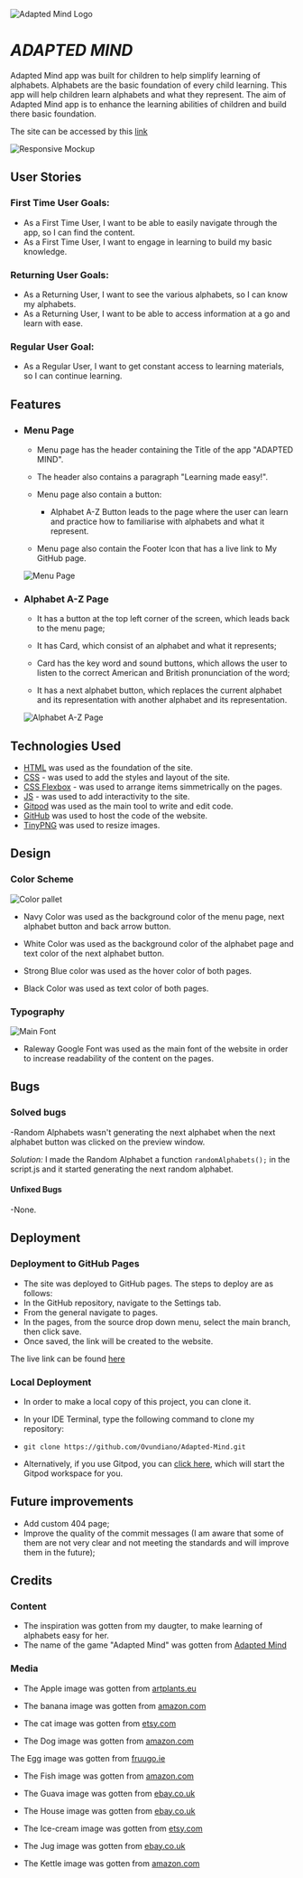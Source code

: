 ![Adapted Mind Logo](documentation/adapted-mind-logo.png)

# *ADAPTED MIND*

Adapted Mind app was built for children to help simplify learning of alphabets. Alphabets are the basic foundation of every child learning. This app will help children learn alphabets and what they represent. The aim of Adapted Mind app is to enhance the learning abilities of children and build there basic foundation.

The site can be accessed by this [link](https://ovundiano.github.io/Adapted-Mind/)

![Responsive Mockup](documentation/responsive_mockup.png)

## User Stories

### First Time User Goals:

* As a First Time User, I want to be able to easily navigate through the app, so I can find the content.
* As a First Time User, I want to engage in learning to build my basic knowledge.

### Returning User Goals:

* As a Returning User, I want to see the various alphabets, so I can know my alphabets.
* As a Returning User, I want to be able to access information at a go and learn with ease.

### Regular User Goal:
* As a Regular User, I want to get constant access to learning materials, so I can continue learning.

## Features

+ ### Menu Page

    - Menu page has the header containing the Title of the app "ADAPTED MIND".

    - The header also contains a paragraph "Learning made easy!".

    - Menu page also contain a button:

        - Alphabet A-Z Button leads to the page where the user can learn and practice how to familiarise with alphabets and what it represent.
    
    - Menu page also contain the Footer Icon that has a live link to My GitHub page.

    ![Menu Page](documentation/menu-page-screenshot.png)

+ ### Alphabet A-Z Page

    - It has a button at the top left corner of the screen, which leads back to the menu page;

    - It has Card, which consist of an alphabet and what it represents;

    - Card has the key word and sound buttons, which allows the user to listen to the correct American and British pronunciation of the word;

    - It has a next alphabet button, which replaces the current alphabet and its representation with another alphabet and its representation. 

    ![Alphabet A-Z Page](documentation/alphabet-page-screenshot.png)

## Technologies Used

- [HTML](https://developer.chrome.org/en-US/docs/Web/HTML) was used as the foundation of the site.
- [CSS](https://developer.chrome.org/en-US/docs/Web/css) - was used to add the styles and layout of the site.
- [CSS Flexbox](https://developer.chrome.org/en-US/docs/Learn/CSS/CSS_layout/Flexbox) - was used to arrange items simmetrically on the pages.
- [JS](https://www.w3schools.com/js/) - was used to add interactivity to the site.
- [Gitpod](https://gitpod.io/workspaces/) was used as the main tool to write and edit code.
- [GitHub](https://github.com/) was used to host the code of the website.
- [TinyPNG](https://tinypng.com/) was used to resize images.



## Design

### Color Scheme

![Color pallet](documentation/color-pallette.png)

- Navy Color was used as the background color of the menu page, next alphabet button and back arrow button.

- White Color was used as the background color of the alphabet page and text color of the next alphabet button.

- Strong Blue color was used as the hover color of both pages.

- Black Color was used as text color of both pages.

### Typography

 ![Main Font](documentation/raleway-font-style.png)

 - Raleway Google Font was used as the main font of the website in order to increase readability of the content on the pages.

## Bugs 

### Solved bugs
 -Random Alphabets wasn't generating the next alphabet when the next alphabet button was clicked on the preview window.

 *Solution:* I made the  Random Alphabet a function ``randomAlphabets();`` in the script.js and it started generating the next random alphabet.

 #### Unfixed Bugs

 -None.

 ## Deployment

 ### Deployment to GitHub Pages

  - The site was deployed to GitHub pages. The steps to deploy are as follows: 
  - In the GitHub repository, navigate to the Settings tab.
  - From the general navigate to pages.
  - In the pages, from the source drop down menu, select the main branch, then click save.
  - Once saved, the link will be created to the website. 
    

  The live link can be found [here](https://ovundiano.github.io/Adapted-Mind/)

 ### Local Deployment

  - In order to make a local copy of this project, you can clone it.
  - In your IDE Terminal, type the following command to clone my repository:

   - `git clone https://github.com/Ovundiano/Adapted-Mind.git`

  - Alternatively, if you use Gitpod, you can [click here](https://gitpod.io/#https://https://github.com/ovundiano/adapted-mind.git), which will start the Gitpod workspace for you.

 ## Future improvements
 - Add custom 404 page;
 - Improve the quality of the commit messages (I am aware that some of them are not very clear and not meeting the standards and will improve them in the future);

## Credits  

### Content 

 - The inspiration was gotten from my daugter, to make learning of alphabets easy for her.
 - The name of the game "Adapted Mind" was gotten from [Adapted Mind](https://www.adaptedmind.com/) 

 ### Media

 - The Apple image was gotten from [artplants.eu](https://www.artplants.eu/artificial-apple-adalbero-green-3-1-8cm-o3-1-8cm.html)

 - The banana image was gotten from [amazon.com](https://www.amazon.co.uk/Best-Artificial-Fruit-Veg-Bananas/dp/B00I5L4PU2/ref=asc_df_B00I5L4PU2/?tag=googshopuk-21&linkCode=df0&hvadid=345485807433&hvpos=&hvnetw=g&hvrand=5658211242454132803&hvpone=&hvptwo=&hvqmt=&hvdev=c&hvdvcmdl=&hvlocint=&hvlocphy=20479&hvtargid=pla-788077859243&mcid=9a4b198a44553ecbbac14b01f5eb3ca2&th=1)

 - The cat image was gotten from [etsy.com](https://www.etsy.com/ie/listing/1525988050/4-lovely-photos-of-kittens-to-melt-your?gpla=1&gao=1&&utm_source=google&utm_medium=cpc&utm_campaign=shopping_ie_en_ie_-home_and_living-home_decor&utm_custom1=_k_CjwKCAjwgpCzBhBhEiwAOSQWQceuNyIy2QdSZFcaRKOeCf_e6v_m1GyYT0Fe0MvFV1JvJ8nMDB1D0BoCyJ8QAvD_BwE_k_&utm_content=go_13703308034_123455838199_530490401497_aud-2079782229334:pla-303663659969_c__1525988050enie_432418375&utm_custom2=13703308034&gad_source=1&gclid=CjwKCAjwgpCzBhBhEiwAOSQWQceuNyIy2QdSZFcaRKOeCf_e6v_m1GyYT0Fe0MvFV1JvJ8nMDB1D0BoCyJ8QAvD_BwE)
 
 - The Dog image was gotten from [amazon.com](https://www.amazon.co.uk/Reofrey-Diamond-Painting-Accessories-Embroidery/dp/B0C14BHF4H/ref=asc_df_B0C14BHF4H/?tag=googshopuk-21&linkCode=df0&hvadid=678566321209&hvpos=&hvnetw=g&hvrand=4744681330621965420&hvpone=&hvptwo=&hvqmt=&hvdev=c&hvdvcmdl=&hvlocint=&hvlocphy=20479&hvtargid=pla-2244622616307&psc=1&mcid=a565e1a6e5893df5abe2c8f78c8dee64&gad_source=1)
  
The Egg image was gotten from [fruugo.ie](https://www.fruugo.ie/1-simulation-easter-eggs-wooden-fake-eggs-23-inch-solid-eggs-fan0305/p-273442201-606507480?language=en&ac=croud&asc=pmax&gad_source=1&gclid=CjwKCAjwgpCzBhBhEiwAOSQWQZx_keUq4ms2QUPOmKY08Huj4q06YSVxGN7DFkILCM1nHdQo2pkFIxoCCz4QAvD_BwE)

- The Fish image was gotten from [amazon.com](https://www.amazon.co.uk/Simulation-Pillow%EF%BC%8CDecorate-Decorate-Oversized-Creative/dp/B0BLRYFD6H/ref=asc_df_B0BLRYFD6H/?tag=googshopuk-21&linkCode=df0&hvadid=649314500303&hvpos=&hvnetw=g&hvrand=2377051287241288729&hvpone=&hvptwo=&hvqmt=&hvdev=c&hvdvcmdl=&hvlocint=&hvlocphy=20479&hvtargid=pla-1989738914794&psc=1&mcid=39b8da9ce99a3d6ba00a39489b8b6ca8)

- The Guava image was gotten from [ebay.co.uk](https://www.ebay.co.uk/itm/233736990549)

- The House image was gotten from [ebay.co.uk](https://www.ebay.co.uk/itm/325460475785?chn=ps&_ul=GB&norover=1&mkevt=1&mkrid=710-169260-534375-3&mkcid=2&keyword=&crlp=670833748941_&MT_ID=&geo_id=&rlsatarget=pla-293946777986&adpos=&device=c&mktype=pla&loc=20479&poi=&abcId=&cmpgn=20488672762&sitelnk=&adgroupid=155578564071&network=g&matchtype=&gad_source=1&gclid=CjwKCAjwgpCzBhBhEiwAOSQWQQBwqB4UHSDeMq22r4RrWKNfVU5ZxUWOZ7ElhrVP8Kf1n-8L3kmh0RoCGYgQAvD_BwE)

- The Ice-cream image was gotten from [etsy.com](https://www.etsy.com/ie/listing/1511998203/ice-cream-clipart-set-of-10-digital?gpla=1&gao=1&&utm_source=google&utm_medium=cpc&utm_campaign=shopping_ie_en_ie_-craft_supplies_and_tools-canvas_and_surfaces&utm_custom1=_k_CjwKCAjwgpCzBhBhEiwAOSQWQTpgNSOJE7BouwwPMKxgwY9QWUrRy7p9c3ZV9Cqv-M41jcOCeDgRyxoCCE8QAvD_BwE_k_&utm_content=go_13703308031_123455837279_530490401461_aud-2079782229334:pla-326655468364_c__1511998203enie_5302856390&utm_custom2=13703308031&gad_source=1&gclid=CjwKCAjwgpCzBhBhEiwAOSQWQTpgNSOJE7BouwwPMKxgwY9QWUrRy7p9c3ZV9Cqv-M41jcOCeDgRyxoCCE8QAvD_BwE)

- The Jug image was gotten from [ebay.co.uk](https://www.ebay.ie/)

- The Kettle image was gotten from [amazon.com](https://www.amazon.co.uk/SHANGZHER-Induction-Whistling-Kettle-Colour/dp/B09L52VDZ7/ref=asc_df_B09L52VDZ7/?tag=googshopuk-21&linkCode=df0&hvadid=570408700271&hvpos=&hvnetw=g&hvrand=7667676584192042450&hvpone=&hvptwo=&hvqmt=&hvdev=c&hvdvcmdl=&hvlocint=&hvlocphy=20479&hvtargid=pla-1597575755424&psc=1&mcid=8986d7cfcae8309d84f3f6000f817d2f)
